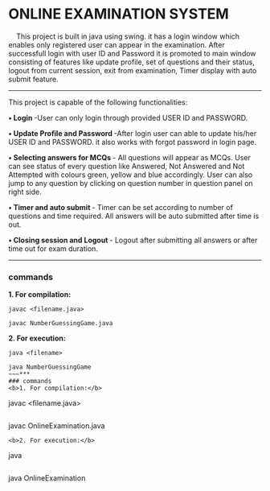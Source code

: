 # ONLINE EXAMINATION SYSTEM
&nbsp;&nbsp;&nbsp;&nbsp;This project is built in java using swing. it has a login window which enables only registered user can appear in the examination. After successfull login with user ID and Password it is promoted to main window consisting of features like update profile, set of questions and their status, logout from current session, exit from examination, Timer display with auto submit feature.
***
 This project is capable of the following functionalities:
 
<b> • Login </b>-User can only login through provided USER ID and PASSWORD.

<b>• Update Profile and Password </b>-After login user can able to update his/her USER ID and PASSWORD. it also works with forgot password in login page.

<b>• Selecting answers for MCQs </b>- All questions will appear as MCQs. User can see status of every question like Answered, Not Answered and Not Attempted with colours green, yellow and blue accordingly. User can also jump to any question by clicking on question number in question panel on right side.

<b>• Timer and auto submit </b>- Timer can be set according to number of questions and time required. All answers will be auto submitted after time is out.

<b>• Closing session and Logout </b>- Logout after submitting all answers or after time out for exam duration.
***
### commands
<b>1. For compilation:</b>
~~~
javac <filename.java>
~~~
~~~
javac NumberGuessingGame.java
~~~
<b>2. For execution:</b>
~~~
java <filename>
~~~
~~~
java NumberGuessingGame
~~~***
### commands
<b>1. For compilation:</b>
~~~
javac <filename.java>
~~~
~~~
javac OnlineExamination.java
~~~
<b>2. For execution:</b>
~~~
java <filename>
~~~
~~~
java OnlineExamination
~~~
